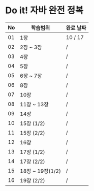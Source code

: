 # Do it! 자바 완전 정복

| No | 학습범위         | 완료 날짜 |
| ---| ---------------- | --------- |
| 01 | 1장              | 10 / 17        |
| 02 | 2장 ~ 3장        | /         |
| 03 | 4장              | /         |
| 04 | 5장              | /         |
| 05 | 6장 ~ 7장        | /         |
| 06 | 8장              | /         |
| 07 | 10장             | /         |
| 08 | 11장 ~ 13장      | /         |
| 09 | 14장             | /         |
| 10 | 15장 (1/2)       | /         |
| 11 | 15장 (2/2)       | /         |
| 12 | 16장             | /         |
| 13 | 17장 (1/2)       | /         |
| 14 | 17장 (2/2)       | /         |
| 15 | 18장 ~ 19장(1/2) | /         |
| 16 | 19장 (2/2)       | /         |